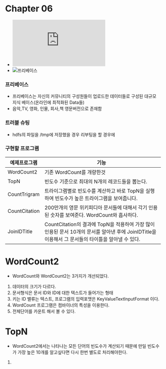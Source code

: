 # Chapter 06 
 - ![위키피디아 가공 문서](http://download.freebase.com/wex/2012-07-01/freebase-wex-2012-07-0-articles.tsv.bz2)
 - ![프리베이스](http://download.freebase.com/wex/)

### 프리베이스
 - 프리베이스는 자신의 커뮤니티의 구성원들이 업로드한 데이터들로 구성된 대규모 지식 베이스(온라인에 최적화된 Data들)
 - 음악,TV, 영화, 인물, 회사,책 영문버전으로 존재함

### 트러블 슈팅 
 - hdfs의 파일을 /tmp에 저장했을 경우 리부팅을 할 경우에

### 구현할 프로그램

 예제프로그램 | 기능
 -------------|------
 WordCount2   | 기존 WordCount를 개량한것
 TopN         | 빈도수 기준으로 최대의 N개의 레코드들을 뽑는다.
 CountTrigram | 트라이그램별로 빈도수를 계산하고 바로 TopN을 실행하여 빈도수가 높은 트라이그램을 보여줍니다.
 CountCitation | 200만개의 영문 위키피디아 문서들에 대해서 각기 인용된 숫자를 보여준다. WordCount와 흡사하다.
 JoinIDTitle | CountCitation의 결과에 TopN을 적용하여 가장 많이 인용된 문서 10개의 문서를 알아낸 후에 JoinIDTitle을 이용해서 그 문서들의 타이틀을 알아낼 수 있다.


# WordCount2 
 - WordCount와 WordCount2는 3가지가 개선되었다.
 1. 데이터의 크기가 다르다.
 2. 문서형식은 문서 ID와 ID에 대한 텍스트가 들어가는 형태
 3. 키는 ID 밸류는 텍스트, 프로그램의 입력포맷은 KeyValueTextInputFormat 이다.
 4. WordCount 프로그램은 컴바이너의 특성을 이용한다.
 5. 전체단어를 카운트 해서 볼 수 있다.
 

# TopN
 - WordCount2에서는 나타나는 모든 단어의 빈도수가 계산되기 때문에 만일 빈도수가 가장 높은 10개를 알고싶다면 다시 한번 별도로 처리해야한다.
 1.  











